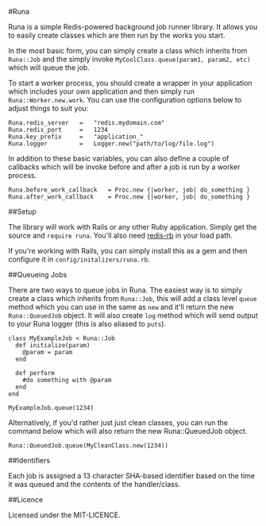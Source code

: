 #Runa

Runa is a simple Redis-powered background job runner library. It allows you to easily create
classes which are then run by the works you start.

In the most basic form, you can simply create a class which inherits from `Runa::Job` and the 
simply invoke `MyCoolClass.queue(param1, param2, etc)` which will queue the job.

To start a worker process, you should create a wrapper in your application which includes
your own application and then simply run `Runa::Worker.new.work`. You can use the
configuration options below to adjust things to suit you:

    Runa.redis_server   =   "redis.mydomain.com"
    Runa.redis_port     =   1234
    Runa.key_prefix     =   "application_"
    Runa.logger         =   Logger.new("path/to/log/file.log")

In addition to these basic variables, you can also define a couple of callbacks which will be
invoke before and after a job is run by a worker process.

    Runa.before_work_callback   = Proc.new {|worker, job| do_something }
    Runa.after_work_callback    = Proc.new {|worker, job| do_something }

##Setup

The library will work with Rails or any other Ruby application. Simply get the source and 
`require runa`. You'll also need [redis-rb](http://github.com/ezmobius/redis-rb) in your load path.

If you're working with Rails, you can simply install this as a gem and then configure it in 
`config/initalizers/runa.rb`.

##Queueing Jobs

There are two ways to queue jobs in Runa. The easiest way is to simply create a class which inherits
from `Runa::Job`, this will add a class level `queue` method which you can use in the same as `new`
and it'll return the new `Runa::QueuedJob` object. It will also create `log` method which will send
output to your Runa logger (this is also aliased to `puts`).

    class MyExampleJob < Runa::Job
      def initialize(param)
        @param = param
      end
      
      def perform
        #do something with @param
      end
    end

    MyExampleJob.queue(1234)

Alternatively, if you'd rather just just clean classes, you can run the command below which will also
return the new Runa::QueuedJob object.

    Runa::QueuedJob.queue(MyCleanClass.new(1234))

##Identifiers

Each job is assigned a 13 character SHA-based identifier based on the time it was queued and the contents
of the handler/class.

##Licence

Licensed under the MIT-LICENCE.
